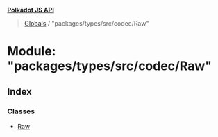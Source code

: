 **[Polkadot JS API](../README.md)**

> [Globals](../globals.md) / "packages/types/src/codec/Raw"

# Module: "packages/types/src/codec/Raw"

## Index

### Classes

* [Raw](../classes/_packages_types_src_codec_raw_.raw.md)
